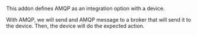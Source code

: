 This addon defines AMQP as an integration option with a device.

With AMQP, we will send and AMQP message to a broker that will send it
to the device. Then, the device will do the expected action.
